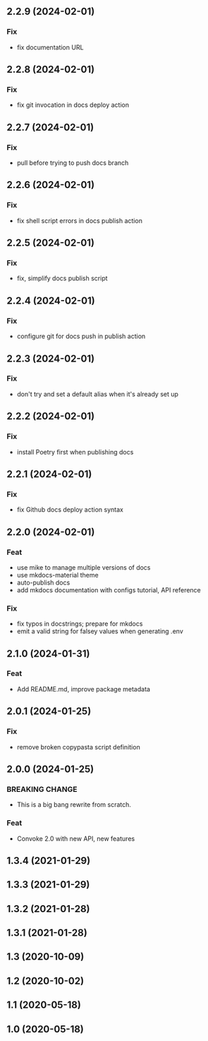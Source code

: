 ## 2.2.9 (2024-02-01)

### Fix

- fix documentation URL

## 2.2.8 (2024-02-01)

### Fix

- fix git invocation in docs deploy action

## 2.2.7 (2024-02-01)

### Fix

- pull before trying to push docs branch

## 2.2.6 (2024-02-01)

### Fix

- fix shell script errors in docs publish action

## 2.2.5 (2024-02-01)

### Fix

- fix, simplify docs publish script

## 2.2.4 (2024-02-01)

### Fix

- configure git for docs push in publish action

## 2.2.3 (2024-02-01)

### Fix

- don't try and set a default alias when it's already set up

## 2.2.2 (2024-02-01)

### Fix

- install Poetry first when publishing docs

## 2.2.1 (2024-02-01)

### Fix

- fix Github docs deploy action syntax

## 2.2.0 (2024-02-01)

### Feat

- use mike to manage multiple versions of docs
- use mkdocs-material theme
- auto-publish docs
- add mkdocs documentation with configs tutorial, API reference

### Fix

- fix typos in docstrings; prepare for mkdocs
- emit a valid string for falsey values when generating .env

## 2.1.0 (2024-01-31)

### Feat

- Add README.md, improve package metadata

## 2.0.1 (2024-01-25)

### Fix

- remove broken copypasta script definition

## 2.0.0 (2024-01-25)

### BREAKING CHANGE

- This is a big bang rewrite from scratch.

### Feat

- Convoke 2.0 with new API, new features

## 1.3.4 (2021-01-29)

## 1.3.3 (2021-01-29)

## 1.3.2 (2021-01-28)

## 1.3.1 (2021-01-28)

## 1.3 (2020-10-09)

## 1.2 (2020-10-02)

## 1.1 (2020-05-18)

## 1.0 (2020-05-18)
